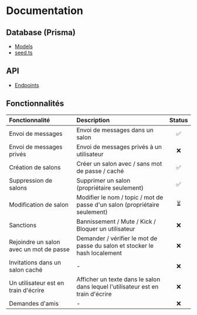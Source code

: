 # Documentation

## Database (Prisma)

* [Models](docs/PRISMA.md)
* [seed.ts](app/back/prisma/seed.ts)

## API

* [Endpoints](docs/API.md)

## Fonctionnalités

| Fonctionnalité | Description | Status |
| :-- | :-- | :--: |
| Envoi de messages | Envoi de messages dans un salon | ✅ |
| Envoi de messages privés | Envoi de messages privés à un utilisateur | ❌ |
| Création de salons | Créer un salon avec / sans mot de passe / caché | ✅ |
| Suppression de salons | Supprimer un salon (propriétaire seulement) | ✅ |
| Modification de salon | Modifier le nom / topic / mot de passe d'un salon (propriétaire seulement) | ⏳ |
| Sanctions | Bannissement / Mute / Kick / Bloquer un utilisateur | ❌ |
| Rejoindre un salon avec un mot de passe | Demander / vérifier le mot de passe du salon et stocker le hash localement | ❌ |
| Invitations dans un salon caché | - | ❌ |
| Un utilisateur est en train d'écrire | Afficher un texte dans le salon dans lequel l'utilisateur est en train d'écrire | ❌ |
| Demandes d'amis | - | ❌ |
